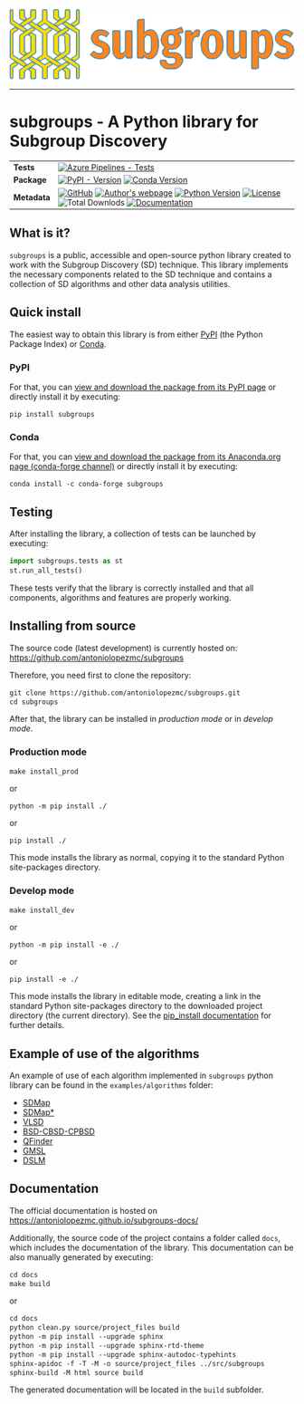 <p align="center"><img alt="subgroups logo" src="docs/source/images/logo_for_white_background.png"></p>

-----------------

# subgroups - A Python library for Subgroup Discovery

|               |   |
|---------------|---|
| **Tests** | [![Azure Pipelines - Tests](https://dev.azure.com/conda-forge/feedstock-builds/_apis/build/status/subgroups-feedstock?branchName=main)](https://dev.azure.com/conda-forge/feedstock-builds/_build/latest?definitionId=21954&branchName=main) |
| **Package** | [![PyPI - Version](https://img.shields.io/pypi/v/subgroups?label=PyPI)](https://pypi.org/project/subgroups/) [![Conda Version](https://img.shields.io/conda/vn/conda-forge/subgroups?label=Anaconda.org%20%7C%20conda-forge)](https://anaconda.org/conda-forge/subgroups)|
| **Metadata** | [![GitHub](https://img.shields.io/badge/GitHub-Latest%20development-blue?style=flat)](https://github.com/antoniolopezmc/subgroups) [![Author's webpage](https://img.shields.io/badge/Author's%20webpage-orange?style=flat)](https://webs.um.es/antoniolopezmc/) [![Python Version](https://img.shields.io/pypi/pyversions/subgroups)](https://www.python.org/) [![License](https://img.shields.io/pypi/l/subgroups)](https://github.com/antoniolopezmc/subgroups/blob/master/LICENSE) ![Total Downlods](https://img.shields.io/pepy/dt/subgroups) [![Documentation](https://img.shields.io/badge/Documentation-green?style=flat)](https://antoniolopezmc.github.io/subgroups-docs/)|

## What is it?

`subgroups` is a public, accessible and open-source python library created to work with the Subgroup Discovery (SD) technique. This library implements the necessary components related to the SD technique and contains a collection of SD algorithms and other data analysis utilities.

## Quick install

The easiest way to obtain this library is from either [PyPI](https://pypi.org/) (the Python Package Index) or [Conda](https://docs.conda.io/).

### PyPI

For that, you can [view and download the package from its PyPI page](https://pypi.org/project/subgroups/) or directly install it by executing:

```shell
pip install subgroups
```

### Conda

For that, you can [view and download the package from its Anaconda.org page (conda-forge channel)](https://anaconda.org/conda-forge/subgroups) or directly install it by executing:

```shell
conda install -c conda-forge subgroups
```

## Testing

After installing the library, a collection of tests can be launched by executing:

```python
import subgroups.tests as st
st.run_all_tests()
```

These tests verify that the library is correctly installed and that all components, algorithms and features are properly working.

## Installing from source

The source code (latest development) is currently hosted on: https://github.com/antoniolopezmc/subgroups

Therefore, you need first to clone the repository:

```shell
git clone https://github.com/antoniolopezmc/subgroups.git
cd subgroups
```

After that, the library can be installed in *production mode* or in *develop mode*.

### Production mode

```shell
make install_prod
```

or

```shell
python -m pip install ./
```

or

```shell
pip install ./
```

This mode installs the library as normal, copying it to the standard Python site-packages directory.

### Develop mode

```shell
make install_dev
```

or

```shell
python -m pip install -e ./
```

or

```shell
pip install -e ./
```

This mode installs the library in editable mode, creating a link in the standard Python site-packages directory to the downloaded project directory (the current directory). See the [pip_install documentation](https://pip.pypa.io/en/stable/cli/pip_install/#cmdoption-e) for further details.

## Example of use of the algorithms

An example of use of each algorithm implemented in `subgroups` python library can be found in the `examples/algorithms` folder:

- [SDMap](https://github.com/antoniolopezmc/subgroups/blob/master/examples/algorithms/SDMap.ipynb)
- [SDMap*](https://github.com/antoniolopezmc/subgroups/blob/master/examples/algorithms/SDMapStar.ipynb)
- [VLSD](https://github.com/antoniolopezmc/subgroups/blob/master/examples/algorithms/VLSD.ipynb)
- [BSD-CBSD-CPBSD](https://github.com/antoniolopezmc/subgroups/blob/master/examples/algorithms/BSD-CBSD-CPBSD.ipynb)
- [QFinder](https://github.com/antoniolopezmc/subgroups/blob/master/examples/algorithms/QFinder.ipynb)
- [GMSL](https://github.com/antoniolopezmc/subgroups/blob/master/examples/algorithms/GMSL.ipynb)
- [DSLM](https://github.com/antoniolopezmc/subgroups/blob/master/examples/algorithms/DSLM.ipynb)

## Documentation

The official documentation is hosted on https://antoniolopezmc.github.io/subgroups-docs/

Additionally, the source code of the project contains a folder called `docs`, which includes the documentation of the library. This documentation can be also manually generated by executing:

```shell
cd docs
make build
```

or

```shell
cd docs
python clean.py source/project_files build
python -m pip install --upgrade sphinx
python -m pip install --upgrade sphinx-rtd-theme
python -m pip install --upgrade sphinx-autodoc-typehints
sphinx-apidoc -f -T -M -o source/project_files ../src/subgroups
sphinx-build -M html source build
```

The generated documentation will be located in the `build` subfolder.
